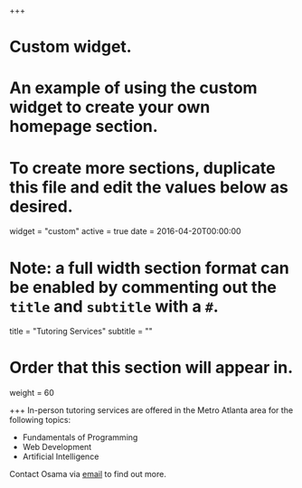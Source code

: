 +++
# Custom widget.
# An example of using the custom widget to create your own homepage section.
# To create more sections, duplicate this file and edit the values below as desired.
widget = "custom"
active = true
date = 2016-04-20T00:00:00

# Note: a full width section format can be enabled by commenting out the `title` and `subtitle` with a `#`.
title = "Tutoring Services"
subtitle = ""

# Order that this section will appear in.
weight = 60

+++
In-person tutoring services are offered in the Metro Atlanta area for the following topics:

- Fundamentals of Programming
- Web Development
- Artificial Intelligence

Contact Osama via [email](mailto:msakhi21@gmail.com) to find out more.
